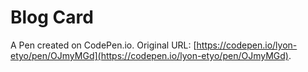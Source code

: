 # Blog Card

A Pen created on CodePen.io. Original URL: [https://codepen.io/lyon-etyo/pen/OJmyMGd](https://codepen.io/lyon-etyo/pen/OJmyMGd).


